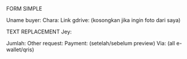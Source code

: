 FORM SIMPLE 

Uname buyer:
Chara:
Link gdrive: (kosongkan jika ingin foto dari saya) 

TEXT REPLACEMENT
Jey: 

Jumlah:
Other request:
Payment: (setelah/sebelum preview)
Via: (all e-wallet/qris)